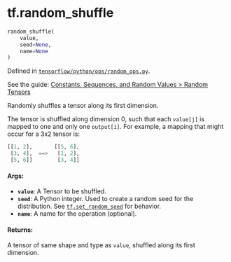 <div itemscope itemtype="http://developers.google.com/ReferenceObject">
<meta itemprop="name" content="tf.random_shuffle" />
</div>

# tf.random_shuffle

``` python
random_shuffle(
    value,
    seed=None,
    name=None
)
```



Defined in [`tensorflow/python/ops/random_ops.py`](https://www.tensorflow.org/code/tensorflow/python/ops/random_ops.py).

See the guide: [Constants, Sequences, and Random Values > Random Tensors](../../../api_guides/python/constant_op.md#Random_Tensors)

Randomly shuffles a tensor along its first dimension.

The tensor is shuffled along dimension 0, such that each `value[j]` is mapped
to one and only one `output[i]`. For example, a mapping that might occur for a
3x2 tensor is:

```python
[[1, 2],       [[5, 6],
 [3, 4],  ==>   [1, 2],
 [5, 6]]        [3, 4]]
```

#### Args:

* <b>`value`</b>: A Tensor to be shuffled.
* <b>`seed`</b>: A Python integer. Used to create a random seed for the distribution.
    See
    [`tf.set_random_seed`](../tf/set_random_seed.md)
    for behavior.
* <b>`name`</b>: A name for the operation (optional).


#### Returns:

A tensor of same shape and type as `value`, shuffled along its first
dimension.